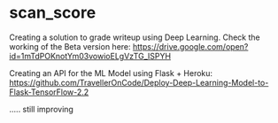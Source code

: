 # scan_score

Creating a solution to grade writeup using Deep Learning.
Check the working of the Beta version here:
https://drive.google.com/open?id=1mTdPOKnotYm03vowioELgVzTG_ISPYH

Creating an API for the ML Model using Flask + Heroku:
https://github.com/TravellerOnCode/Deploy-Deep-Learning-Model-to-Flask-TensorFlow-2.2

..... still improving


